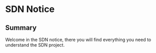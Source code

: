 # SDN Notice
  
## Summary

Welcome in the SDN notice, there you will find everything you need to understand the SDN project.

